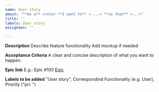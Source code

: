 ```yaml
---
name: User story
about: "**As a** <role> **I want to** <....> **so that** <...>"
title: ''
labels: User story
assignees: ''

---
```


**Description**
Describe feature functionality
Add mockup if needed

**Acceptance Criteria**
A clear and concise description of what you want to happen.

**Epic link**
E.g.: Epic #100
[Epic](https://jira.softserve.academy/browse/100)

**Labels to be added**
"User story", Correspondind Functionality (e.g. User), Priority ("pri: ")
